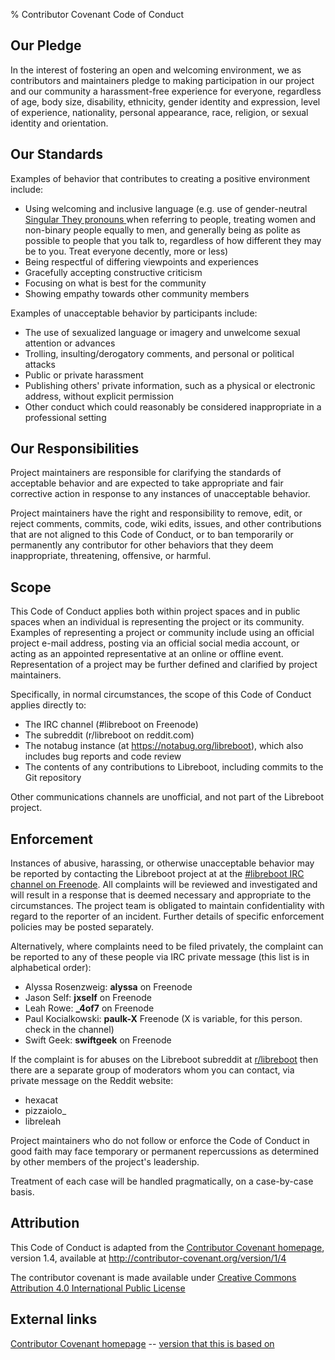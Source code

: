 % Contributor Covenant Code of Conduct

Our Pledge
----------

In the interest of fostering an open and welcoming environment, we as
contributors and maintainers pledge to making participation in our project and
our community a harassment-free experience for everyone, regardless of age, body
size, disability, ethnicity, gender identity and expression, level of experience,
nationality, personal appearance, race, religion, or sexual identity and
orientation.

Our Standards
-------------

Examples of behavior that contributes to creating a positive environment
include:

* Using welcoming and inclusive language (e.g. use of gender-neutral [Singular
  They pronouns
](https://gist.github.com/0xabad1dea/8870b192fd1758743f66#file-singularthey-md)
  when referring to people, treating women and non-binary people equally to men,
  and generally being as polite as possible to people that you talk to,
  regardless of how different they may be to you. Treat everyone decently, more
  or less)
* Being respectful of differing viewpoints and experiences
* Gracefully accepting constructive criticism
* Focusing on what is best for the community
* Showing empathy towards other community members

Examples of unacceptable behavior by participants include:

* The use of sexualized language or imagery and unwelcome sexual attention or
advances
* Trolling, insulting/derogatory comments, and personal or political attacks
* Public or private harassment
* Publishing others' private information, such as a physical or electronic
  address, without explicit permission
* Other conduct which could reasonably be considered inappropriate in a
  professional setting

Our Responsibilities
--------------------

Project maintainers are responsible for clarifying the standards of acceptable
behavior and are expected to take appropriate and fair corrective action in
response to any instances of unacceptable behavior.

Project maintainers have the right and responsibility to remove, edit, or
reject comments, commits, code, wiki edits, issues, and other contributions
that are not aligned to this Code of Conduct, or to ban temporarily or
permanently any contributor for other behaviors that they deem inappropriate,
threatening, offensive, or harmful.

Scope
-----

This Code of Conduct applies both within project spaces and in public spaces
when an individual is representing the project or its community. Examples of
representing a project or community include using an official project e-mail
address, posting via an official social media account, or acting as an appointed
representative at an online or offline event. Representation of a project may be
further defined and clarified by project maintainers.

Specifically, in normal circumstances, the scope of this Code of Conduct applies
directly to:

* The IRC channel (#libreboot on Freenode)
* The subreddit (r/libreboot on reddit.com)
* The notabug instance (at <https://notabug.org/libreboot>), which also
  includes bug reports and code review
* The contents of any contributions to Libreboot, including commits to the Git
  repository

Other communications channels are unofficial, and not part of the Libreboot
project.

Enforcement
-----------

Instances of abusive, harassing, or otherwise unacceptable behavior may be
reported by contacting the Libreboot project at at the
[#libreboot IRC channel on
Freenode](https://webchat.freenode.net/?channels=libreboot). All complaints
will be reviewed and investigated and will result in a response that is deemed
necessary and appropriate to the circumstances. The project team is obligated
to maintain confidentiality with regard to the reporter of an incident. Further
details of specific enforcement policies may be posted separately.

Alternatively, where complaints need to be filed privately, the complaint can
be reported to any of these people via IRC private
message (this list is in alphabetical order):

* Alyssa Rosenzweig: **alyssa** on Freenode
* Jason Self: **jxself** on Freenode
* Leah Rowe: **\_4of7** on Freenode
* Paul Kocialkowski: **paulk-X** Freenode (X is variable, for this person.
  check in the channel)
* Swift Geek: **swiftgeek** on Freenode

If the complaint is for abuses on the Libreboot subreddit at
[r/libreboot](https://www.reddit.com/r/libreboot/) then there are a separate
group of moderators whom you can contact, via private message on the Reddit
website:

* hexacat
* pizzaiolo\_
* libreleah

Project maintainers who do not follow or enforce the Code of Conduct in good
faith may face temporary or permanent repercussions as determined by other
members of the project's leadership.

Treatment of each case will be handled pragmatically, on a case-by-case basis.

Attribution
-----------

This Code of Conduct is adapted from the
[Contributor Covenant homepage](http://contributor-covenant.org/), version 1.4,
available at <http://contributor-covenant.org/version/1/4>

The contributor covenant is made available under [Creative Commons Attribution
4.0 International Public License](https://creativecommons.org/licenses/by/4.0/)

External links
--------------

[Contributor Covenant homepage](http://contributor-covenant.org)             --
[version that this is based on](http://contributor-covenant.org/version/1/4/)
